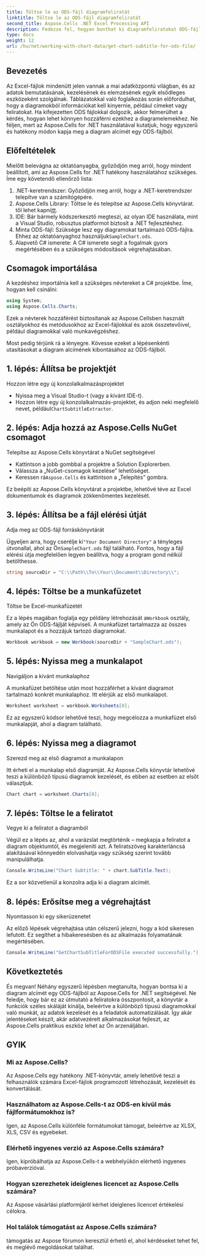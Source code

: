 ```yaml
---
title: Töltse le az ODS-fájl diagramfeliratát
linktitle: Töltse le az ODS-fájl diagramfeliratát
second_title: Aspose.Cells .NET Excel Processing API
description: Fedezze fel, hogyan bonthat ki diagramfeliratokat ODS-fájlokból az Aspose.Cells for .NET segítségével ezzel a részletes, lépésenkénti útmutatóval. Tökéletes fejlesztőknek.
type: docs
weight: 12
url: /hu/net/working-with-chart-data/get-chart-subtitle-for-ods-file/
---
```

## Bevezetés

Az Excel-fájlok mindenütt jelen vannak a mai adatközpontú világban, és az adatok bemutatásának, kezelésének és elemzésének egyik elsődleges eszközeként szolgálnak. Táblázatokkal való foglalkozás során előfordulhat, hogy a diagramokból információkat kell kinyernie, például címeket vagy feliratokat. Ha kifejezetten ODS fájlokkal dolgozik, akkor felmerülhet a kérdés, hogyan lehet könnyen hozzáférni ezekhez a diagramelemekhez. Ne féljen, mert az Aspose.Cells for .NET használatával kutatjuk, hogy egyszerű és hatékony módon kapja meg a diagram alcímét egy ODS-fájlból.

## Előfeltételek

Mielőtt belevágna az oktatóanyagba, győződjön meg arról, hogy mindent beállított, ami az Aspose.Cells for .NET hatékony használatához szükséges. Íme egy követendő ellenőrző lista:

1. .NET-keretrendszer: Győződjön meg arról, hogy a .NET-keretrendszer telepítve van a számítógépére. 
2. Aspose.Cells Library: Töltse le és telepítse az Aspose.Cells könyvtárat. től lehet kapni[itt](https://releases.aspose.com/cells/net/).
3. IDE: Bár bármely kódszerkesztő megteszi, az olyan IDE használata, mint a Visual Studio, robusztus platformot biztosít a .NET fejlesztéshez.
4.  Minta ODS-fájl: Szüksége lesz egy diagramokat tartalmazó ODS-fájlra. Ehhez az oktatóanyaghoz használjuk`SampleChart.ods`.
5. Alapvető C# ismerete: A C# ismerete segít a fogalmak gyors megértésében és a szükséges módosítások végrehajtásában.

## Csomagok importálása

A kezdéshez importálnia kell a szükséges névtereket a C# projektbe. Íme, hogyan kell csinálni:

```csharp
using System;
using Aspose.Cells.Charts;
```

Ezek a névterek hozzáférést biztosítanak az Aspose.Cellsben használt osztályokhoz és metódusokhoz az Excel-fájlokkal és azok összetevőivel, például diagramokkal való munkavégzéshez.

Most pedig térjünk rá a lényegre. Kövesse ezeket a lépésenkénti utasításokat a diagram alcímének kibontásához az ODS-fájlból.

## 1. lépés: Állítsa be projektjét

Hozzon létre egy új konzolalkalmazásprojektet

- Nyissa meg a Visual Studio-t (vagy a kívánt IDE-t).
- Hozzon létre egy új konzolalkalmazás-projektet, és adjon neki megfelelő nevet, például`ChartSubtitleExtractor`.

## 2. lépés: Adja hozzá az Aspose.Cells NuGet csomagot

Telepítse az Aspose.Cells könyvtárat a NuGet segítségével

- Kattintson a jobb gombbal a projektre a Solution Explorerben.
- Válassza a „NuGet-csomagok kezelése” lehetőséget.
-  Keressen rá`Aspose.Cells` és kattintson a „Telepítés” gombra.

Ez beépíti az Aspose.Cells könyvtárat a projektbe, lehetővé téve az Excel dokumentumok és diagramok zökkenőmentes kezelését.

## 3. lépés: Állítsa be a fájl elérési útját

Adja meg az ODS-fájl forráskönyvtárát

 Ügyeljen arra, hogy cserélje ki`"Your Document Directory"` a tényleges útvonallal, ahol az Ön`SampleChart.ods` fájl található. Fontos, hogy a fájl elérési útja megfelelően legyen beállítva, hogy a program gond nélkül betölthesse.

```csharp
string sourceDir = "C:\\Path\\To\\Your\\Document\\Directory\\";
```

## 4. lépés: Töltse be a munkafüzetet

Töltse be Excel-munkafüzetét

 Ez a lépés magában foglalja egy példány létrehozását a`Workbook` osztály, amely az Ön ODS-fájlját képviseli. A munkafüzet tartalmazza az összes munkalapot és a hozzájuk tartozó diagramokat.

```csharp
Workbook workbook = new Workbook(sourceDir + "SampleChart.ods");
```

## 5. lépés: Nyissa meg a munkalapot

Navigáljon a kívánt munkalaphoz

A munkafüzet betöltése után most hozzáférhet a kívánt diagramot tartalmazó konkrét munkalaphoz. Itt elérjük az első munkalapot.

```csharp
Worksheet worksheet = workbook.Worksheets[0];
```

Ez az egyszerű kódsor lehetővé teszi, hogy megcélozza a munkafüzet első munkalapját, ahol a diagram található.

## 6. lépés: Nyissa meg a diagramot

Szerezd meg az első diagramot a munkalapon

Itt érheti el a munkalap első diagramját. Az Aspose.Cells könyvtár lehetővé teszi a különböző típusú diagramok kezelését, és ebben az esetben az elsőt választjuk.

```csharp
Chart chart = worksheet.Charts[0];
```

## 7. lépés: Töltse le a feliratot

Vegye ki a feliratot a diagramból

Végül ez a lépés az, ahol a varázslat megtörténik – megkapja a feliratot a diagram objektumtól, és megjeleníti azt. A feliratszöveg karakterláncsá alakításával könnyedén elolvashatja vagy szükség szerint tovább manipulálhatja.

```csharp
Console.WriteLine("Chart Subtitle: " + chart.SubTitle.Text);
```

Ez a sor közvetlenül a konzolra adja ki a diagram alcímét.

## 8. lépés: Erősítse meg a végrehajtást

Nyomtasson ki egy sikerüzenetet

Az előző lépések végrehajtása után célszerű jelezni, hogy a kód sikeresen lefutott. Ez segíthet a hibakeresésben és az alkalmazás folyamatának megértésében.

```csharp
Console.WriteLine("GetChartSubTitleForODSFile executed successfully.");
```

## Következtetés

És megvan! Néhány egyszerű lépésben megtanulta, hogyan bontsa ki a diagram alcímét egy ODS-fájlból az Aspose.Cells for .NET segítségével. Ne feledje, hogy bár ez az útmutató a feliratokra összpontosít, a könyvtár a funkciók széles skáláját kínálja, beleértve a különböző típusú diagramokkal való munkát, az adatok kezelését és a feladatok automatizálását. Így akár jelentéseket készít, akár adatvezérelt alkalmazásokat fejleszt, az Aspose.Cells praktikus eszköz lehet az Ön arzenáljában.

## GYIK

### Mi az Aspose.Cells?
Az Aspose.Cells egy hatékony .NET-könyvtár, amely lehetővé teszi a felhasználók számára Excel-fájlok programozott létrehozását, kezelését és konvertálását.

### Használhatom az Aspose.Cells-t az ODS-en kívül más fájlformátumokhoz is?
Igen, az Aspose.Cells különféle formátumokat támogat, beleértve az XLSX, XLS, CSV és egyebeket.

### Elérhető ingyenes verzió az Aspose.Cells számára?
Igen, kipróbálhatja az Aspose.Cells-t a webhelyükön elérhető ingyenes próbaverzióval.

### Hogyan szerezhetek ideiglenes licencet az Aspose.Cells számára?
Az Aspose vásárlási platformjáról kérhet ideiglenes licencet értékelési célokra.

### Hol találok támogatást az Aspose.Cells számára?
támogatás az Aspose fórumon keresztül érhető el, ahol kérdéseket tehet fel, és meglévő megoldásokat találhat.